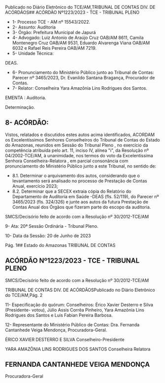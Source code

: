 Publicado  no  Diário  Eletrônico do TCE/AM,TRIBUNAL DE CONTAS DIV. DE ACÓRDÃOS## ACÓRDÃO Nº1223/2023 - TCE - TRIBUNAL PLENO

- 1- Processo TCE - AM nº 15543/2022.
- 2- Assunto: Auditoria
- 3- Órgão: Prefeitura Municipal de Japurá
- 4- Advogado: Luiz  Antonio  de  Araújo  Cruz  OAB/AM  8611,  Camila  Montenegro  Cruz OAB/AM  9531,  Eduardo  Alvarenga  Viana  OAB/AM  6032  e  Rafael  Reis  Pereira OAB/AM 7219.
- 5- Unidade Técnica:

DEAS.

- 6- Pronunciamento  do  Ministério  Público  junto  ao  Tribunal  de  Contas: Parecer  nº 3465/2023, Dr. Evanildo Santana Bragança, Procurador de Contas.
- 7- Relator: Conselheira Yara Amazônia Lins Rodrigues dos Santos.

EMENTA : Auditoria.

Determinação.

## 8- ACÓRDÃO:

Vistos, relatados e discutidos estes autos acima identificados, ACORDAM os Excelentíssimos Senhores Conselheiros do Tribunal de Contas do Estado do Amazonas, reunidos em Sessão do Tribunal Pleno , no exercício da competência atribuída pelo art. 11, inciso IV, alínea "i", da Resolução nº 04/2002-TCE/AM, à unanimidade, nos termos do voto da Excelentíssima Senhora Conselheira-Relatora , em parcial consonância com pronunciamento do Ministério Público junto a este Tribunal, no sentido de:

- 8.1. Determinar o arquivamento dos autos, considerando que o levantamento  será  analisado  no  processo  de  Prestação  de  Contas Anual, exercício 2023;
- 8.2. Determinar que a SECEX extraia cópia do Relatório do Departamento de Auditoria em Saúde -DEAS (fls. 52/119), do Parecer nº 3465/2023 (fls. 324/326) e junte aos autos da futura  Prestação  de  Contas  Anual  dos  Órgãos que fizeram parte do escopo da auditoria.

SMCS/Decisório feito de acordo com a Resolução nº 30/2012-TCE/AM

9- Ata: 20ª Sessão Ordinária - Tribunal Pleno.

10-  Data da Sessão: 20 de Junho de 2023

Pág. 1## Estado do Amazonas TRIBUNAL DE CONTAS

## ACÓRDÃO Nº1223/2023 - TCE - TRIBUNAL PLENO

SMCS/Decisório feito de acordo com a Resolução nº 30/2012-TCE/AM

TRIBUNAL DE CONTAS DIV. DE ACÓRDÃOSPublicado  no  Diário  Eletrônico do TCE/AM,Pág. 2

11-  Especificação do quórum: Conselheiros: Érico Xavier Desterro e Silva (Presidente- votou), Júlio Assis Corrêa Pinheiro, Yara Amazônia Lins Rodrigues dos Santos e Luis Fabian Pereira Barbosa.

12-  Representante do Ministério Público de Contas: Dra. Fernanda Cantanhede Veiga Mendonça, Procuradora-Geral.

ÉRICO XAVIER DESTERRO E SILVA Conselheiro-Presidente

YARA AMAZÔNIA LINS RODRIGUES DOS SANTOS Conselheira Relatora

## FERNANDA CANTANHEDE VEIGA MENDONÇA

Procuradora-Geral